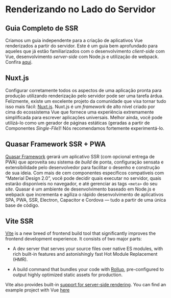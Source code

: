 # Renderizando no Lado do Servidor

## Guia Completo de SSR

Criamos um guia independente para a criação de aplicativos Vue renderizados a partir do servidor. Este é um guia bem aprofundado para aqueles que já estão familiarizados com o desenvolvimento *client-side* com Vue, desenvolvimento *server-side* com Node.js e utilização de webpack. Confira [aqui](/guide/ssr/introduction.html).

## Nuxt.js

Configurar corretamente todos os aspectos de uma aplicação pronta para produção utilizando renderização pelo servidor pode ser uma tarefa árdua. Felizmente, existe um excelente projeto da comunidade que visa tornar tudo isso mais fácil: [Nuxt.js](https://nuxtjs.org/). Nuxt.js é um *framework* de alto nível criado por cima do ecossistema Vue que fornece uma experiência extremamente simplificada para escrever aplicações universais. Melhor ainda, você pode utilizá-lo como um gerador de páginas estáticas (geradas a partir de Componentes *Single-File*)! Nós recomendamos fortemente experimentá-lo.

## Quasar Framework SSR + PWA

[Quasar Framework](https://quasar.dev) gerará um aplicativo SSR (com opcional entrega de PWA) que aproveita seu sistema de *build* de ponta, configuração sensata e extensibilidade pelo desenvolvedor para facilitar o desenho e construção de sua ideia. Com mais de cem componentes específicos compatíveis com “Material Design 2.0”, você pode decidir quais executar no servidor, quais estarão disponíveis no navegador, e até gerenciar as tags `<meta>` do seu *site*. Quasar é um ambiente de desenvolvimento baseado em Node.js e webpack que incrementa e agiliza o rápido desenvolvimento de aplicativos SPA, PWA, SSR, Electron, Capacitor e Cordova — tudo a partir de uma única base de código.

## Vite SSR

[Vite](https://vitejs.dev/) is a new breed of frontend build tool that significantly improves the frontend development experience. It consists of two major parts:

- A dev server that serves your source files over native ES modules, with rich built-in features and astonishingly fast Hot Module Replacement (HMR).

- A build command that bundles your code with [Rollup](https://rollupjs.org/), pre-configured to output highly optimized static assets for production.

Vite also provides built-in [support for server-side rendering](https://vitejs.dev/guide/ssr.html). You can find an example project with Vue [here](https://github.com/vitejs/vite/tree/main/packages/playground/ssr-vue)
